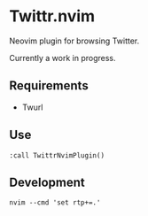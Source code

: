# Twittr.nvim

Neovim plugin for browsing Twitter.

Currently a work in progress.

## Requirements

* Twurl

## Use

    :call TwittrNvimPlugin()

## Development

    nvim --cmd 'set rtp+=.'
